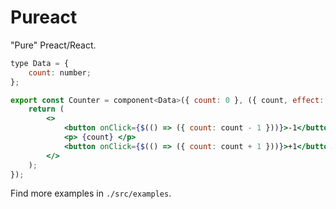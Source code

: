 # Pureact

"Pure" Preact/React.

```jsx
type Data = {
    count: number;
};

export const Counter = component<Data>({ count: 0 }, ({ count, effect: $ }) => {
    return (
        <>
            <button onClick={$(() => ({ count: count - 1 }))}>-1</button>
            <p> {count} </p>
            <button onClick={$(() => ({ count: count + 1 }))}>+1</button>
        </>
    );
});
```

Find more examples in `./src/examples`.
